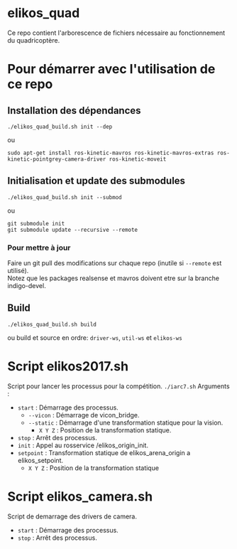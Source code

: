 # elikos_quad
Ce repo contient l'arborescence de fichiers nécessaire au fonctionnement du quadricoptère.

# Pour démarrer avec l'utilisation de ce repo

## Installation des dépendances
    ./elikos_quad_build.sh init --dep

ou

	sudo apt-get install ros-kinetic-mavros ros-kinetic-mavros-extras ros-kinetic-pointgrey-camera-driver ros-kinetic-moveit

## Initialisation et update des submodules
    ./elikos_quad_build.sh init --submod

ou

	git submodule init
	git submodule update --recursive --remote

### Pour mettre à jour
Faire un git pull des modifications sur chaque repo (inutile si `--remote` est utilisé).  
Notez que les packages realsense et mavros doivent etre sur la branche indigo-devel.

## Build
    ./elikos_quad_build.sh build

ou build et source en ordre: `driver-ws`, `util-ws` et `elikos-ws`

# Script elikos2017.sh
Script pour lancer les processus pour la compétition.
`./iarc7.sh`
Arguments :
- `start` : Démarrage des processus.
	- `--vicon` : Démarrage de vicon_bridge.
	- `--static` : Démarrage d'une transformation statique pour la vision.
		- `X Y Z` : Position de la transformation statique.  
- `stop` : Arrêt des processus.
- `init` : Appel au rosservice /elikos_origin_init.
- `setpoint` : Transformation statique de elikos_arena_origin a elikos_setpoint.
	- `X Y Z` : Position de la transformation statique

# Script elikos_camera.sh
Script de demarrage des drivers de camera.
- `start` : Démarrage des processus.
- `stop` : Arrêt des processus.
